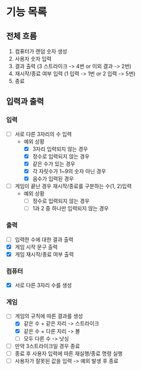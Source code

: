 # 기능 목록

## 전체 흐름
1. 컴퓨터가 랜덤 숫자 생성
2. 사용자 숫자 입력
3. 결과 출력 (3 스트라이크 -> 4번 or 이외 결과 -> 2번)
4. 재시작/종료 여부 입력 (1 입력 -> 1번 or 2 입력 -> 5번) 
5. 종료

## 입력과 출력
### 입력
- [ ] 서로 다른 3자리의 수 입력
  - 예외 상황
    - [x] 3자리 입력되지 않는 경우
    - [x] 정수로 입력되지 않는 경우
    - [x] 같은 수가 있는 경우
    - [x] 각 자릿수가 1~9의 숫자 아닌 경우
    - [x] 음수가 입력된 경우
  
- [ ] 게임이 끝난 경우 재시작/종료를 구분하는 수(1, 2)입력
  - 예외 상황
    - [ ] 정수로 입력되지 않는 경우
    - [ ] 1과 2 중 하나만 입력되지 않는 경우
### 출력
- [ ] 입력한 수에 대한 결과 출력
- [x] 게임 시작 문구 출력
- [x] 게임 재시작/종료 여부 출력

### 컴퓨터
- [x] 서로 다른 3자리 수를 생성

### 게임
- [ ] 게임의 규칙에 따른 결과를 생성
  - [x] 같은 수 + 같은 자리 -> 스트라이크
  - [x] 같은 수 + 다른 자리 -> 볼
  - [ ] 모두 다른 수 -> 낫싱
- [ ] 만약 3스트라이크일 경우 종료
- [ ] 종료 후 사용자 입력에 따른 재실행/종료 명령 실행
- [ ] 사용자가 잘못된 값을 입력 -> 예외 발생 후 종료
